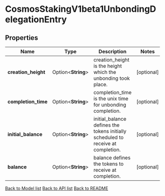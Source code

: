 # CosmosStakingV1beta1UnbondingDelegationEntry

## Properties

Name | Type | Description | Notes
------------ | ------------- | ------------- | -------------
**creation_height** | Option<**String**> | creation_height is the height which the unbonding took place. | [optional]
**completion_time** | Option<**String**> | completion_time is the unix time for unbonding completion. | [optional]
**initial_balance** | Option<**String**> | initial_balance defines the tokens initially scheduled to receive at completion. | [optional]
**balance** | Option<**String**> | balance defines the tokens to receive at completion. | [optional]

[Back to Model list](../README.md#documentation-for-models) [Back to API list](../README.md#documentation-for-api-endpoints) [Back to README](../README.md)


